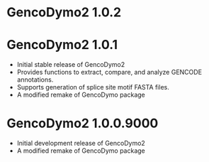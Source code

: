 # GencoDymo2 1.0.2

# GencoDymo2 1.0.1

* Initial stable release of GencoDymo2
* Provides functions to extract, compare, and analyze GENCODE annotations.
* Supports generation of splice site motif FASTA files.
* A modified remake of GencoDymo package

# GencoDymo2 1.0.0.9000

* Initial development release of GencoDymo2
* A modified remake of GencoDymo package
